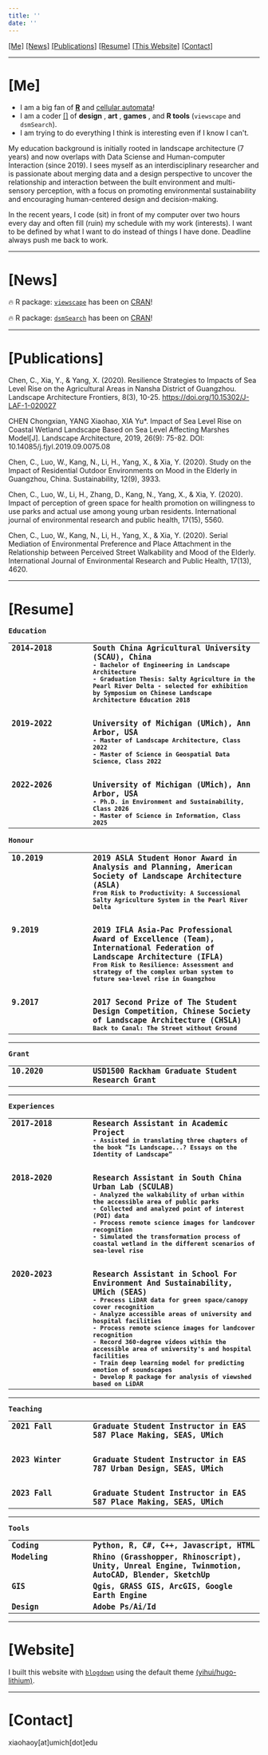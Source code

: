 ```yaml
---
title: ''
date: ''
---
```


<a id='top' class="anchors"></a>
<i class="fa-solid fa-hand-point-right"></i> [[Me]](#me) [[News]](#new) [[Publications]](#plc) [[Resume]](#cv) [[This Website]](#site) [[Contact]](#contact)

<div class="splitline">
  <hr>
</div>

<a id='me' class="anch"></a>
# [Me] [<i class="fa-solid fa-turn-up"></i>](#top)
- I am a big fan of [**R**](https://cran.r-project.org/) and [cellular automata](https://www.sciencedirect.com/topics/earth-and-planetary-sciences/cellular-automata)!
- I am a coder [[<i class="fa-brands fa-git"></i>]](https://github.com/billbillbilly) of **design** [<i class="fa-solid fa-link" alt="link"></i>](/designworks/), **art** [<i class="fa-solid fa-link" alt="link"></i>](/artworks/), **games** [<i class="fa-solid fa-link" alt="link"></i>](/games/), and **R tools** [<i class="fa-solid fa-link" alt="link"></i>](/tools/) (`viewscape` and `dsmSearch`).
- I am trying to do everything I think is interesting even if I know I can't. 

My education background is initially rooted in landscape architecture (7 years) and now overlaps with Data Sciense and Human-computer Interaction (since 2019). 
I sees myself as an interdisciplinary researcher and is passionate about merging data and a design perspective to uncover the relationship and interaction between the built environment and multi-sensory perception, with a focus on promoting environmental sustainability and encouraging human-centered design and decision-making.  

In the recent years, I code (sit) in front of my computer over two hours every day and often fill (ruin) my schedule with my work (interests). I want to be defined by what I want to do instead of things I have done. Deadline always push me back to work. 

---

<a id='new' class="anch"></a>
# [News] [<i class="fa-solid fa-turn-up"></i>](#top)
🔥 R package: [`viewscape`](https://github.com/land-info-lab/viewscape) has been on [CRAN](https://cran.r-project.org/web/packages/viewscape/)!

🔥 R package: [`dsmSearch`](https://github.com/land-info-lab/dsmSearch) has been on [CRAN](https://cran.r-project.org/web/packages/dsmSearch/)!

---

<a id='plc' class="anch"></a>
# [Publications] [<i class="fa-solid fa-turn-up"></i>](#top)
Chen, C., Xia, Y., & Yang, X. (2020). Resilience Strategies to Impacts of Sea Level Rise on the Agricultural Areas in Nansha District of Guangzhou. Landscape Architecture Frontiers, 8(3), 10-25. https://doi.org/10.15302/J-LAF-1-020027

CHEN Chongxian, YANG Xiaohao, XIA Yu*. Impact of Sea Level Rise on Coastal Wetland Landscape Based on Sea Level Affecting Marshes Model[J]. Landscape Architecture, 2019, 26(9): 75-82. DOI: 10.14085/j.fjyl.2019.09.0075.08

Chen, C., Luo, W., Kang, N., Li, H., Yang, X., & Xia, Y. (2020). Study on the Impact of Residential Outdoor Environments on Mood in the Elderly in Guangzhou, China. Sustainability, 12(9), 3933.

Chen, C., Luo, W., Li, H., Zhang, D., Kang, N., Yang, X., & Xia, Y. (2020). Impact of perception of green space for health promotion on willingness to use parks and actual use among young urban residents. International journal of environmental research and public health, 17(15), 5560.

Chen, C., Luo, W., Kang, N., Li, H., Yang, X., & Xia, Y. (2020). Serial Mediation of Environmental Preference and Place Attachment in the Relationship between Perceived Street Walkability and Mood of the Elderly. International Journal of Environmental Research and Public Health, 17(13), 4620.

---

<a id='cv' class="anch"></a>
# [Resume] [<i class="fa-solid fa-turn-up"></i>](#top)
<table border="0">
  <tr>
    <b style="font-family:Monospace">Education</b>
  </tr>
  <tr style="font-family:Monospace; line-height:normal">
    <td style="width:max(15vw, 150px); vertical-align:top">
      <b style="font-size:max(1.3vw, 15px); margin-right:max(5vw, 20px)">2014-2018</b>
    </td>
    <td>
      <b style="font-size:15px">South China Agricultural University (SCAU), China</b>
      <br>
      <b style="font-size:12px">- Bachelor of Engineering in Landscape Architecture</b>
      <br>
      <b style="font-size:12px">- Graduation Thesis: Salty Agriculture in the Pearl River Delta - selected for exhibition by Symposium on Chinese Landscape Architecture Education 2018</b>
    </td>
  </tr>
  <tr><td style="visibility:collapse">-</td></tr>
  <tr style="font-family:Monospace; line-height:normal">
    <td style="width:max(15vw, 150px); vertical-align:top">
      <b style="font-size:max(1.3vw, 15px); margin-right:max(5vw, 20px)">2019-2022</b>
    </td>
    <td>
      <b style="font-size:15px">University of Michigan (UMich), Ann Arbor, USA</b>
      <br>
      <b style="font-size:12px">- Master of Landscape Architecture, Class 2022</b>
      <br>
      <b style="font-size:12px">- Master of Science in Geospatial Data Science, Class 2022</b>
    </td>
  </tr>
  <tr><td style="visibility:collapse">-</td></tr>
  <tr style="font-family:Monospace; line-height:normal">
    <td style="width:max(15vw, 150px); vertical-align:top">
      <b style="font-size:max(1.3vw, 15px); margin-right:max(5vw, 20px)">2022-2026</b>
    </td>
    <td>
      <b style="font-size:15px">University of Michigan (UMich), Ann Arbor, USA</b>
      <br>
      <b style="font-size:12px">- Ph.D. in Environment and Sustainability, Class 2026</b>
      <br>
      <b style="font-size:12px">- Master of Science in Information, Class 2025</b>
    </td>
  </tr>
</table>

<table border="0">
  <tr>
    <b style="font-family:Monospace">Honour</b>
  </tr>
  <tr style="line-height:normal; font-family:Monospace">
    <td style="width:max(15vw, 150px); vertical-align:top">
      <b style="font-size:max(1.3vw, 15px); margin-right:max(5vw, 20px)">10.2019</b>
    </td>
    <td>
      <b style="font-size:15px">2019 ASLA Student Honor Award in Analysis and Planning, American Society of Landscape Architecture (ASLA)</b>
      <br>
      <b style="font-size:12px">From Risk to Productivity: A Successional Salty Agriculture System in the Pearl River Delta</b>
    </td>
  </tr>
  <tr><td style="visibility:collapse">-</td></tr>
  <tr style="line-height:normal; font-family:Monospace">
    <td style="width:max(15vw, 150px); vertical-align:top">
      <b style="font-size:max(1.3vw, 15px); margin-right:max(5vw, 20px)">9.2019</b>
    </td>
    <td style="font-family:Monospace">
      <b style="font-size:15px">2019 IFLA Asia-Pac Professional Award of Excellence (Team), International Federation of Landscape Architecture (IFLA)</b>
      <br>
      <b style="font-size:12px">From Risk to Resilience: Assessment and strategy of the complex urban system to future sea-level rise in Guangzhou</b>
    </td>
  </tr>
  <tr><td style="visibility:collapse">-</td></tr>
  <tr style="line-height:normal; font-family:Monospace;">
    <td style="width:max(15vw, 150px); vertical-align:top">
      <b style="font-size:max(1.3vw, 15px); margin-right:max(5vw, 20px)">9.2017</b>
    </td>
    <td style="font-family:Monospace">
      <b style="font-size:15px">2017 Second Prize of The Student Design Competition, Chinese Society of Landscape Architecture (CHSLA)</b>
      <br>
      <b style="font-size:12px">Back to Canal: The Street without Ground</b>
    </td>
  </tr>
</table>

---

<table border="0">
  <tr>
    <b style="font-family:Monospace">Grant</b>
  </tr>
  <tr style="line-height:normal; font-family:Monospace">
    <td style="width:max(15vw, 150px); vertical-align:top">
      <b style="font-size:max(1.3vw, 15px); margin-right:max(5vw, 20px)">10.2020</b>
    </td>
    <td>
      <b style="font-size:15px">USD1500 Rackham Graduate Student Research Grant</b>
    </td>
  </tr>
</table>

---

<table border="0">
  <tr>
    <b style="font-family:Monospace">Experiences</b>
  </tr>
  <tr style="line-height:normal; font-family:Monospace">
    <td style="width:max(15vw, 150px); vertical-align:top">
      <b style="font-size:max(1.3vw, 15px); margin-right:max(5vw, 20px)">2017-2018</b>
    </td>
    <td>
      <b style="font-size:15px">Research Assistant in Academic Project</b>
      <br>
      <b style="font-size:12px">- Assisted in translating three chapters of the book “Is Landscape...? Essays on the Identity of Landscape”</b>
    </td>
  </tr>
  <tr><td style="visibility:collapse">-</td></tr>
  <tr style="line-height:normal; font-family:Monospace">
    <td style="width:max(15vw, 150px); vertical-align:top">
      <b style="font-size:max(1.3vw, 15px); margin-right:max(5vw, 20px)">2018-2020</b>
    </td>
    <td style="font-family:Monospace">
      <b style="font-size:15px">Research Assistant in South China Urban Lab (SCULAB)</b>
      <br>
      <b style="font-size:12px">- Analyzed the walkability of urban within the accessible area of public parks</b>
      <br>
      <b style="font-size:12px">- Collected and analyzed point of interest (POI) data</b>
      <br>
      <b style="font-size:12px">- Process remote science images for landcover recognition</b>
      <br>
      <b style="font-size:12px">- Simulated the transformation process of coastal wetland in the different scenarios of sea-level rise</b>
      <br>
    </td>
  </tr>
  <tr><td style="visibility:collapse">-</td></tr>
  <tr style="line-height:normal; font-family:Monospace;">
    <td style="width:max(15vw, 150px); vertical-align:top">
      <b style="font-size:max(1.3vw, 15px); margin-right:max(5vw, 20px)">2020-2023</b>
    </td>
    <td style="font-family:Monospace">
      <b style="font-size:15px">Research Assistant in School For Environment And Sustainability, UMich (SEAS)</b>
      <br>
      <b style="font-size:12px">- Precess LiDAR data for green space/canopy cover recognition</b>
      <br>
      <b style="font-size:12px">- Analyze accessible areas of university and hospital facilities</b>
      <br>
      <b style="font-size:12px">- Process remote science images for landcover recognition</b>
      <br>
      <b style="font-size:12px">- Record 360-degree videos within the accessible area of university's and hospital facilities</b>
      <br>
      <b style="font-size:12px">- Train deep learning model for predicting emotion of soundscapes</b>
      <br>
      <b style="font-size:12px">- Develop R package for analysis of viewshed based on LiDAR</b>
      <br>
    </td>
  </tr>
</table>

---

<table border="0">
  <tr>
    <b style="font-family:Monospace">Teaching</b>
  </tr>
  <tr style="line-height:normal; font-family:Monospace">
    <td style="width:max(15vw, 150px); vertical-align:top">
      <b style="font-size:max(1.3vw, 15px); margin-right:max(5vw, 20px)">2021 Fall</b>
    </td>
    <td>
      <b style="font-size:15px">Graduate Student Instructor in EAS 587 Place Making, SEAS, UMich</b>
    </td>
  </tr>
  <tr><td style="visibility:collapse">-</td></tr>
  <tr style="line-height:normal; font-family:Monospace">
    <td style="width:max(15vw, 150px); vertical-align:top">
      <b style="font-size:max(1.3vw, 15px); margin-right:max(5vw, 20px)">2023 Winter</b>
    </td>
    <td>
      <b style="font-size:15px">Graduate Student Instructor in EAS 787 Urban Design, SEAS, UMich</b>
    </td>
  </tr>
  <tr><td style="visibility:collapse">-</td></tr>
  <tr style="line-height:normal; font-family:Monospace">
    <td style="width:max(15vw, 150px); vertical-align:top">
      <b style="font-size:max(1.3vw, 15px); margin-right:max(5vw, 20px)">2023 Fall</b>
    </td>
    <td>
      <b style="font-size:15px">Graduate Student Instructor in EAS 587 Place Making, SEAS, UMich</b>
    </td>
  </tr>
</table>

---

<table border="0">
  <tr>
    <b style="font-family:Monospace">Tools</b>
  </tr>
  <tr style="line-height:normal; font-family:Monospace">
    <td style="width:max(15vw, 150px); vertical-align:top">
      <b style="font-size:max(1.3vw, 15px); margin-right:max(5vw, 20px)">Coding</b>
    </td>
    <td>
      <b style="font-size:15px">Python, R, C#, C++, Javascript, HTML</b>
    </td>
  </tr>
  
  <tr style="line-height:normal; font-family:Monospace">
    <td style="width:max(15vw, 150px); vertical-align:top">
      <b style="font-size:max(1.3vw, 15px); margin-right:max(5vw, 20px)">Modeling</b>
    </td>
    <td>
      <b style="font-size:15px">Rhino (Grasshopper, Rhinoscript), Unity, Unreal Engine, Twinmotion, AutoCAD, Blender, SketchUp</b>
    </td>
  </tr>
  
  <tr style="line-height:normal; font-family:Monospace">
    <td style="width:max(15vw, 150px); vertical-align:top">
      <b style="font-size:max(1.3vw, 15px); margin-right:max(5vw, 20px)">GIS</b>
    </td>
    <td>
      <b style="font-size:15px">Qgis, GRASS GIS, ArcGIS, Google Earth Engine</b>
    </td>
  </tr>
  
  <tr style="line-height:normal; font-family:Monospace">
    <td style="width:max(15vw, 150px); vertical-align:top">
      <b style="font-size:max(1.3vw, 15px); margin-right:max(5vw, 20px)">Design</b>
    </td>
    <td>
      <b style="font-size:15px">Adobe Ps/Ai/Id</b>
    </td>
  </tr>
</table>

---

<a id='site' class="anch"></a>
# [Website] [<i class="fa-solid fa-turn-up"></i>](#top)
I built this website with [`blogdown`](https://bookdown.org/yihui/blogdown/) using the default theme [(yihui/hugo-lithium)](https://github.com/yihui/hugo-lithium). 

---

<a id='contact' class="anch"></a>
# [Contact] [<i class="fa-solid fa-turn-up"></i>](#top)
<i class="fa-solid fa-envelope"></i> xiaohaoy[at]umich[dot]edu <br>

